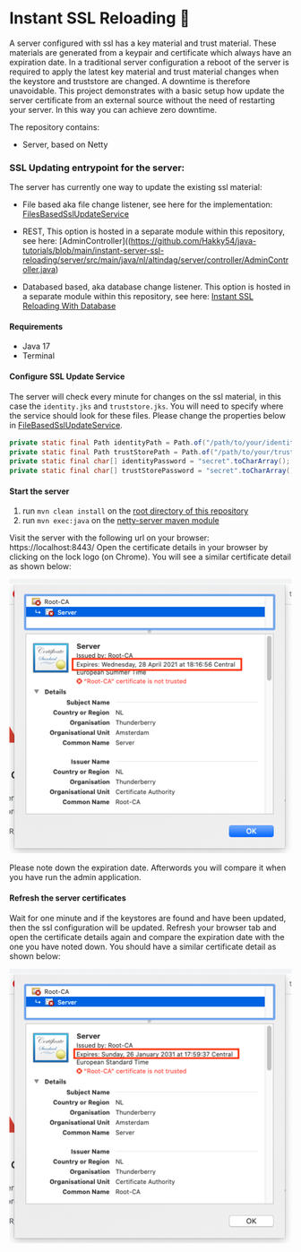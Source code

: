 # Instant SSL Reloading 🔐
A server configured with ssl has a key material and trust material. These materials are generated from a keypair and certificate which always have an expiration date.
In a traditional server configuration a reboot of the server is required to apply the latest key material and trust material changes when the keystore and truststore are changed.
A downtime is therefore unavoidable. This project demonstrates with a basic setup how update the server certificate from an external source without the need of restarting your server. In this way you can achieve zero downtime.

The repository contains:
 - Server, based on Netty

### SSL Updating entrypoint for the server:
The server has currently one way to update the existing ssl material:
- File based aka file change listener, see here for the implementation: [FilesBasedSslUpdateService](src/main/java/nl/altindag/server/service/FileBasedSslUpdateService.java)

- REST, This option is hosted in a separate module within this repository, see here: [AdminController]((https://github.com/Hakky54/java-tutorials/blob/main/instant-server-ssl-reloading/server/src/main/java/nl/altindag/server/controller/AdminController.java)
- Databased based, aka database change listener. This option is hosted in a separate module within this repository, see here: [Instant SSL Reloading With Database](https://github.com/Hakky54/java-tutorials/tree/main/instant-ssl-reloading-with-spring-jetty-database)

#### Requirements
 - Java 17
 - Terminal

#### Configure SSL Update Service
The server will check every minute for changes on the ssl material, in this case the `identity.jks` and `truststore.jks`. You will need to specify where the service should look for these files. Please change the properties below in [FileBasedSslUpdateService](src/main/java/nl/altindag/server/service/FileBasedSslUpdateService.java).
```java
private static final Path identityPath = Path.of("/path/to/your/identity.jks");
private static final Path trustStorePath = Path.of("/path/to/your/truststore.jks");
private static final char[] identityPassword = "secret".toCharArray();
private static final char[] trustStorePassword = "secret".toCharArray();
```

#### Start the server
1. run `mvn clean install` on the [root directory of this repository](https://github.com/Hakky54/java-tutorials/)
2. run `mvn exec:java` on the [netty-server maven module](..)

Visit the server with the following url on your browser: https://localhost:8443/
Open the certificate details in your browser by clicking on the lock logo (on Chrome). You will see a similar certificate detail as shown below:

![alt text](https://github.com/Hakky54/java-tutorials/blob/main/instant-server-ssl-reloading-with-vertx/vertx-server/images/before-reloading.png?raw=true)

Please note down the expiration date. Afterwords you will compare it when you have run the admin application.

#### Refresh the server certificates
Wait for one minute and if the keystores are found and have been updated, then the ssl configuration will be updated.
Refresh your browser tab and open the certificate details again and compare the expiration date with the one you have noted down.
You should have a similar certificate detail as shown below:

![alt text](https://github.com/Hakky54/java-tutorials/blob/main/instant-server-ssl-reloading-with-vertx/vertx-server/images/after-reloading.png?raw=true)